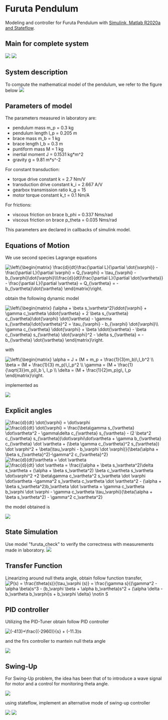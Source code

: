 # Furuta Pendulum
Modeling and controller for Furuta Pendulum with <a href ='https://it.mathworks.com/?s_tid=gn_logo'>Simulink, Matlab R2020a and Stateflow</a>.

## Main for complete system
<img src="images/full_system.png" />
<img src="images/code.png" />

## System description
To compute the mathematical model of the pendulum, we refer to the figure below
<img src="images/Furuta_pendulum.jpg" />

## Parameters of model
The parameters measured in laboratory are:
- pendulum mass m_p = 0.3 kg
- pendulum length l_p = 0.205 m
- brace mass m_b = 1 kg
- brace length l_b = 0.3 m
- puntiform mass M = 1 kg
- inertial moment J = 0.1531 kg*m^2
- gravity g = 9.81 m*s^-2

For constant transduction:
- torque drive constant k = 2.7 Nm/V
- transduction drive constant k_i = 2.667 A/V
- gearbox transmission ratio k_g = 15
- motor torque constant k_t = 0.1 Nm/A

For frictions:
- viscous friction on brace b_phi = 0.337 Nms/rad
- viscous friction on brace p_theta = 0.035 Nms/rad

This parameters are declared in callbacks of simulink model.

## Equations of Motion
We use second species Lagrange equations

<img src="https://latex.codecogs.com/gif.latex?\left\{\begin{matrix}&space;\frac{d}{dt}\frac{\partial&space;L}{\partial&space;\dot{\varphi}}&space;-&space;\frac{\partial&space;L}{\partial&space;\varphi}&space;=&space;Q_{\varphi}&space;=&space;\tau_{\varphi}&space;-&space;b_{\varphi}\dot{\varphi}\\\frac{d}{dt}\frac{\partial&space;L}{\partial&space;\dot{\vartheta}}&space;-&space;\frac{\partial&space;L}{\partial&space;\vartheta}&space;=&space;Q_{\vartheta}&space;=&space;-&space;b_{\vartheta}\dot{\vartheta}&space;\end{matrix}\right." title="\left\{\begin{matrix} \frac{d}{dt}\frac{\partial L}{\partial \dot{\varphi}} - \frac{\partial L}{\partial \varphi} = Q_{\varphi} = \tau_{\varphi} - b_{\varphi}\dot{\varphi}\\\frac{d}{dt}\frac{\partial L}{\partial \dot{\vartheta}} - \frac{\partial L}{\partial \vartheta} = Q_{\vartheta} = - b_{\vartheta}\dot{\vartheta} \end{matrix}\right." />

obtain the following dynamic model

<img src="https://latex.codecogs.com/gif.latex?\left\{\begin{matrix}&space;(\alpha&space;&plus;&space;\beta&space;s_\vartheta^2)\ddot{\varphi}&space;&plus;&space;\gamma&space;c_\vartheta&space;\ddot{\vartheta}&space;&plus;&space;2&space;\beta&space;s_{\vartheta}&space;c_{\vartheta}\dot{\varphi}&space;\dot{\vartheta}&space;-&space;\gamma&space;s_{\vartheta}\dot{\vartheta}^2&space;=&space;\tau_{\varphi}&space;-&space;b_{\varphi}&space;\dot{\varphi}\\&space;\gamma&space;c_{\vartheta}&space;\ddot{\varphi}&space;&plus;&space;\beta&space;\ddot{\vartheta}&space;-&space;\beta&space;c_{\vartheta}&space;s_{\vartheta}&space;\dot{\varphi}^2&space;-&space;\delta&space;s_{\vartheta}&space;=&space;-&space;b_{\vartheta}&space;\dot{\vartheta}&space;\end{matrix}\right." title="\left\{\begin{matrix} (\alpha + \beta s_\vartheta^2)\ddot{\varphi} + \gamma c_\vartheta \ddot{\vartheta} + 2 \beta s_{\vartheta} c_{\vartheta}\dot{\varphi} \dot{\vartheta} - \gamma s_{\vartheta}\dot{\vartheta}^2 = \tau_{\varphi} - b_{\varphi} \dot{\varphi}\\ \gamma c_{\vartheta} \ddot{\varphi} + \beta \ddot{\vartheta} - \beta c_{\vartheta} s_{\vartheta} \dot{\varphi}^2 - \delta s_{\vartheta} = - b_{\vartheta} \dot{\vartheta} \end{matrix}\right." />

with

<img src="https://latex.codecogs.com/gif.latex?\left\{\begin{matrix}&space;\alpha&space;=&space;J&space;&plus;&space;(M&space;&plus;&space;m_p&space;&plus;&space;\frac{1}{3}m_b)\,l_b^2&space;\\&space;\beta&space;=&space;(M&space;&plus;&space;\frac{1}{3}&space;m_p)\,l_p^2&space;\\&space;\gamma&space;=&space;(M&space;&plus;&space;\frac{1}{\sqrt{3}}m_p)l_b&space;\,&space;l_p&space;\\&space;\delta&space;=&space;(M&space;&plus;&space;\frac{1}{2}m_p)g\,&space;l_p&space;\end{matrix}\right." title="\left\{\begin{matrix} \alpha = J + (M + m_p + \frac{1}{3}m_b)\,l_b^2 \\ \beta = (M + \frac{1}{3} m_p)\,l_p^2 \\ \gamma = (M + \frac{1}{\sqrt{3}}m_p)l_b \, l_p \\ \delta = (M + \frac{1}{2}m_p)g\, l_p \end{matrix}\right." />

implemented as

<img src='images/parameters.png' />

## Explicit angles
<img src="https://latex.codecogs.com/gif.latex?\frac{d}{dt}&space;\dot{\varphi}&space;=&space;\dot\varphi" title="\frac{d}{dt} \dot{\varphi} = \dot\varphi" />
<img src="https://latex.codecogs.com/gif.latex?\frac{d}{dt}&space;\dot{\varphi}&space;=&space;\frac{\beta\gamma&space;s_{\vartheta}&space;\dot\vartheta^2&space;-&space;\gamma\delta&space;c_{\vartheta}&space;s_{\vartheta}&space;-&space;(2&space;\beta^2&space;c_{\vartheta}&space;s_{\vartheta})\dot\varphi\dot\vartheta&space;&plus;&space;\gamma&space;b_{\vartheta}&space;c_{\vartheta}&space;\dot&space;\vartheta&space;&plus;&space;(\beta&space;\gamma&space;c_{\vartheta}^2&space;s_{\vartheta})&space;\dot&space;\varphi^2&space;&plus;&space;\beta(\tau_\varphi&space;-&space;b_\varphi&space;\dot&space;\varphi)}{\beta(\alpha&space;&plus;&space;\beta&space;s_{\vartheta}^2)-\gamma^2&space;c_{\vartheta}^2}" title="\frac{d}{dt} \dot{\varphi} = \frac{\beta\gamma s_{\vartheta} \dot\vartheta^2 - \gamma\delta c_{\vartheta} s_{\vartheta} - (2 \beta^2 c_{\vartheta} s_{\vartheta})\dot\varphi\dot\vartheta + \gamma b_{\vartheta} c_{\vartheta} \dot \vartheta + (\beta \gamma c_{\vartheta}^2 s_{\vartheta}) \dot \varphi^2 + \beta(\tau_\varphi - b_\varphi \dot \varphi)}{\beta(\alpha + \beta s_{\vartheta}^2)-\gamma^2 c_{\vartheta}^2}" />
<img src="https://latex.codecogs.com/gif.latex?\frac{d}{dt}\vartheta&space;=&space;\dot&space;\vartheta" title="\frac{d}{dt}\vartheta = \dot \vartheta" />
<img src="https://latex.codecogs.com/gif.latex?\frac{d}{dt}&space;\dot&space;\vartheta&space;=&space;\frac{(\alpha&space;&plus;&space;\beta&space;s_\vartheta^2)\delta&space;s_\vartheta&space;&plus;&space;(\alpha&space;&plus;&space;\beta&space;s_\vartheta^2)&space;\beta&space;c_\vartheta&space;s_\vartheta&space;\dot\varphi^2&space;&plus;2&space;\beta\gamma&space;c_\vartheta^2&space;s_\vartheta&space;\dot&space;\varphi&space;\dot\vartheta&space;-\gamma^2&space;s_\vartheta&space;c_\vartheta&space;\dot&space;\vartheta^2&space;-&space;(\alpha&space;&plus;&space;\beta&space;s_\vartheta^2)b_\vartheta&space;\dot&space;\vartheta&space;&plus;&space;\gamma&space;c_\vartheta&space;b_\varphi&space;\dot&space;\varphi&space;-&space;\gamma&space;c_\vartheta&space;\tau_\varphi}{\beta(\alpha&space;&plus;&space;\beta&space;s_\vartheta^2)&space;-&space;\gamma^2&space;c_\vartheta^2}" title="\frac{d}{dt} \dot \vartheta = \frac{(\alpha + \beta s_\vartheta^2)\delta s_\vartheta + (\alpha + \beta s_\vartheta^2) \beta c_\vartheta s_\vartheta \dot\varphi^2 +2 \beta\gamma c_\vartheta^2 s_\vartheta \dot \varphi \dot\vartheta -\gamma^2 s_\vartheta c_\vartheta \dot \vartheta^2 - (\alpha + \beta s_\vartheta^2)b_\vartheta \dot \vartheta + \gamma c_\vartheta b_\varphi \dot \varphi - \gamma c_\vartheta \tau_\varphi}{\beta(\alpha + \beta s_\vartheta^2) - \gamma^2 c_\vartheta^2}" />

the model obtained is

<img src="images/model.png" />

## State Simulation
Use model "furuta_check" to verify the correctness with measurements made in laboratory.
<img src="images/sim.png" />

## Transfer Function
Linearizing around null theta angle, obtain follow function transfer,
<img src="https://latex.codecogs.com/gif.latex?P(s)&space;=&space;\frac{\theta(s)}{\tau_\varphi&space;(s)}&space;=&space;\frac{\gamma&space;s}{(\gamma^2&space;-&space;\alpha&space;\beta)s^3&space;-&space;(b_\varphi&space;\beta&space;&plus;&space;\alpha&space;b_\vartheta)s^2&space;&plus;&space;(\alpha&space;\delta&space;-&space;b_\vartheta&space;b_\varphi)s&space;&plus;&space;b_\varphi&space;\delta}&space;\notin&space;S" title="P(s) = \frac{\theta(s)}{\tau_\varphi (s)} = \frac{\gamma s}{(\gamma^2 - \alpha \beta)s^3 - (b_\varphi \beta + \alpha b_\vartheta)s^2 + (\alpha \delta - b_\vartheta b_\varphi)s + b_\varphi \delta} \notin S" />

## PID controller
Utilizing the PID-Tuner obtain follow PID controller

<img src="https://latex.codecogs.com/gif.latex?(-12)&plus;\frac{(-12)}{s}" title="(-413)+\frac{(-2960)}{s} + (-11.3)s" />

and the firs controller to mantein null theta angle

<img src="images/first_controller.png" />

## Swing-Up
For Swing-Up problem, the idea has been that of to introduce a wave signal for motor and a control for monitoring theta angle.  

<img src = "images/swing_up_controller.png" />

using stateflow, implement an alternative mode of swing-up controller

<img src = "images/furutaStateflow.png" />
<img src = "images/states.png" />
